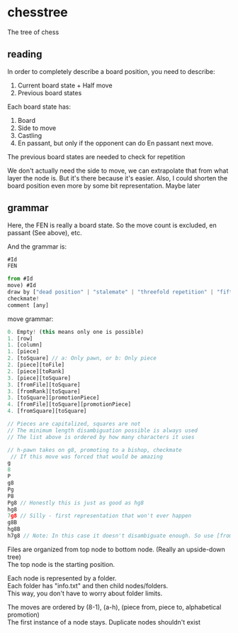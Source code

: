 # chesstree
The tree of chess

## reading
In order to completely describe a board position, you need to describe:
1. Current board state + Half move
2. Previous board states

Each board state has:
1. Board
2. Side to move
3. Castling
4. En passant, but only if the opponent can do En passant next move.

The previous board states are needed to check for repetition

We don't actually need the side to move, we can extrapolate that from what layer the node is.
But it's there because it's easier.
Also, I could shorten the board position even more by some bit representation. Maybe later

## grammar
Here, the FEN is really a board state. So the move count is excluded, en passant (See above), etc.

And the grammar is:
```js
#Id
FEN

from #Id
move) #Id
draw by ["dead position" | "stalemate" | "threefold repetition" | "fifty moves"]
checkmate!
comment [any]
```

move grammar:
```js
0. Empty! (this means only one is possible)
1. [row]
1. [column]
1. [piece]
2. [toSquare] // a: Only pawn, or b: Only piece
2. [piece][toFile]
2. [piece][toRank]
3. [piece][toSquare]
3. [fromFile][toSquare]
3. [fromRank][toSquare]
3. [toSquare][promotionPiece]
4. [fromFile][toSquare][promotionPiece]
4. [fromSquare][toSquare]

// Pieces are capitalized, squares are not
// The minimum length disambiguation possible is always used
// The list above is ordered by how many characters it uses

// h-pawn takes on g8, promoting to a bishop, checkmate
 // If this move was forced that would be amazing
g
8
P
g8
Pg
P8
Pg8 // Honestly this is just as good as hg8
hg8
7g8 // Silly - first representation that won't ever happen
g8B
hg8B
h7g8 // Note: In this case it doesn't disambiguate enough. So use [fromFile][toSquare][promotionPiece] instead
```

Files are organized from top node to bottom node. (Really an upside-down tree)  
The top node is the starting position.

Each node is represented by a folder.  
Each folder has "info.txt" and then child nodes/folders.  
This way, you don't have to worry about folder limits.

The moves are ordered by (8-1), (a-h), (piece from, piece to, alphabetical promotion)  
The first instance of a node stays. Duplicate nodes shouldn't exist
